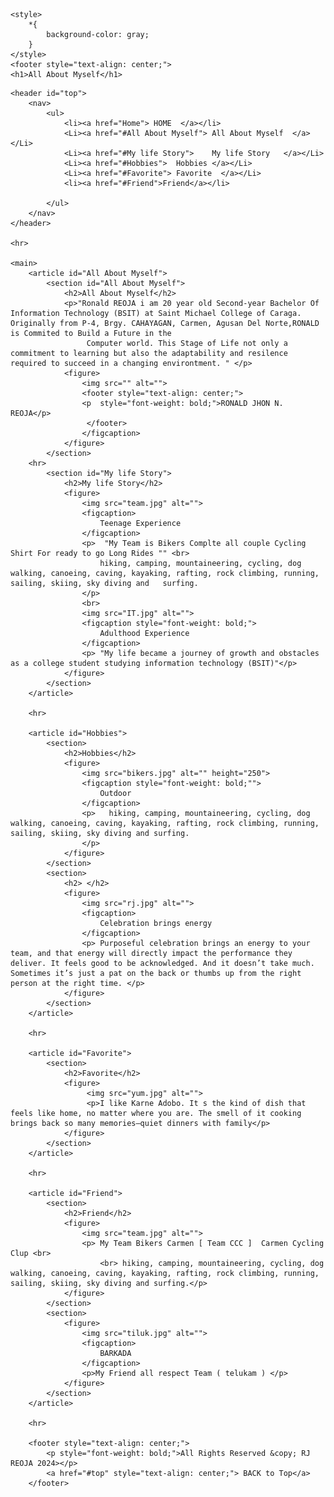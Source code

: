 <!DOCTYPE html>
<html lang="en">
<head>
    <meta charset="UTF-8">
    <meta name="viewport" content="width=device-width, initial-scale=1.0">
    <title>All About Myself</title>
</head>
<body>

    <style>
        *{
            background-color: gray;
        }
    </style>
    <footer style="text-align: center;">
    <h1>All About Myself</h1>
</footer>

    <header id="top">
        <nav>
            <ul>
                <li><a href="Home"> HOME  </a></li>
                <Li><a href="#All About Myself"> All About Myself  </a></Li>
                <Li><a href="#My life Story">    My life Story   </a></Li>
                <Li><a href="#Hobbies">  Hobbies </a></Li>
                <Li><a href="#Favorite"> Favorite  </a></Li>
                <li><a href="#Friend">Friend</a></li>

            </ul>
        </nav>
    </header>

    <hr>

    <main>
        <article id="All About Myself">
            <section id="All About Myself">
                <h2>All About Myself</h2>
                <p>"Ronald REOJA i am 20 year old Second-year Bachelor Of Information Technology (BSIT) at Saint Michael College of Caraga. Originally from P-4, Brgy. CAHAYAGAN, Carmen, Agusan Del Norte,RONALD is Commited to Build a Future in the
                     Computer world. This Stage of Life not only a commitment to learning but also the adaptability and resilence required to succeed in a changing environtment. " </p>
                <figure>
                    <img src="" alt="">
                    <footer style="text-align: center;">
                    <p  style="font-weight: bold;">RONALD JHON N. REOJA</p>
                     </footer>
                    </figcaption>
                </figure>
            </section>
        <hr>
            <section id="My life Story">
                <h2>My life Story</h2>
                <figure>
                    <img src="team.jpg" alt="">
                    <figcaption>
                        Teenage Experience
                    </figcaption>
                    <p>  "My Team is Bikers Complte all couple Cycling Shirt For ready to go Long Rides "" <br>
                        hiking, camping, mountaineering, cycling, dog walking, canoeing, caving, kayaking, rafting, rock climbing, running, sailing, skiing, sky diving and   surfing.
                    </p>
                    <br>
                    <img src="IT.jpg" alt="">
                    <figcaption style="font-weight: bold;">
                        Adulthood Experience
                    </figcaption>
                    <p> "My life became a journey of growth and obstacles as a college student studying information technology (BSIT)"</p>
                </figure>
            </section>
        </article>

        <hr>

        <article id="Hobbies">
            <section>
                <h2>Hobbies</h2>
                <figure>
                    <img src="bikers.jpg" alt="" height="250">
                    <figcaption style="font-weight: bold;"">
                        Outdoor 
                    </figcaption>
                    <p>   hiking, camping, mountaineering, cycling, dog walking, canoeing, caving, kayaking, rafting, rock climbing, running, sailing, skiing, sky diving and surfing.
                    </p>
                </figure>
            </section>
            <section>
                <h2> </h2>
                <figure>
                    <img src="rj.jpg" alt="">
                    <figcaption>
                        Celebration brings energy
                    </figcaption>
                    <p> Purposeful celebration brings an energy to your team, and that energy will directly impact the performance they deliver. It feels good to be acknowledged. And it doesn’t take much. Sometimes it’s just a pat on the back or thumbs up from the right person at the right time. </p>
                </figure>
            </section>
        </article>

        <hr>

        <article id="Favorite">
            <section>
                <h2>Favorite</h2>
                <figure>
                     <img src="yum.jpg" alt="">
                     <p>I like Karne Adobo. It s the kind of dish that feels like home, no matter where you are. The smell of it cooking brings back so many memories—quiet dinners with family</p>
                </figure>
            </section>
        </article>

        <hr>

        <article id="Friend">
            <section>
                <h2>Friend</h2>
                <figure>
                    <img src="team.jpg" alt="">
                    <p> My Team Bikers Carmen [ Team CCC ]  Carmen Cycling Clup <br>
                        <br> hiking, camping, mountaineering, cycling, dog walking, canoeing, caving, kayaking, rafting, rock climbing, running, sailing, skiing, sky diving and surfing.</p>
                </figure>
            </section>
            <section>
                <figure>
                    <img src="tiluk.jpg" alt="">
                    <figcaption>
                        BARKADA
                    </figcaption>
                    <p>My Friend all respect Team ( telukam ) </p>
                </figure>
            </section>
        </article>

        <hr>

        <footer style="text-align: center;">
            <p style="font-weight: bold;">All Rights Reserved &copy; RJ REOJA 2024></p>
            <a href="#top" style="text-align: center;"> BACK to Top</a>
        </footer>
   </main>

</body>
</html>
